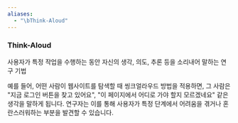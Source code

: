 ```yaml
---
aliases:
  - "\bThink-Aloud"
---
```

### Think-Aloud

사용자가 특정 작업을 수행하는 동안 자신의 생각, 의도, 추론 등을 소리내어 말하는 연구 기법

예를 들어, 어떤 사람이 웹사이트를 탐색할 때 씽크얼라우드 방법을 적용하면, 그 사람은 "지금 로그인 버튼을 찾고 있어요", "이 페이지에서 어디로 가야 할지 모르겠네요" 같은 생각을 말하게 됩니다. 연구자는 이를 통해 사용자가 특정 단계에서 어려움을 겪거나 혼란스러워하는 부분을 발견할 수 있습니다.